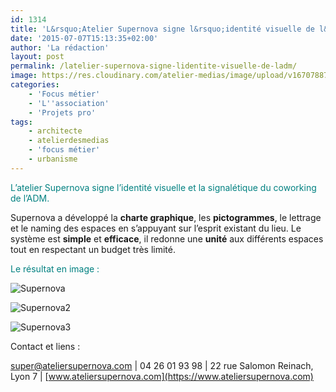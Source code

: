 ```yaml
---
id: 1314
title: 'L&rsquo;Atelier Supernova signe l&rsquo;identité visuelle de l&rsquo;AdM'
date: '2015-07-07T15:13:35+02:00'
author: 'La rédaction'
layout: post
permalink: /latelier-supernova-signe-lidentite-visuelle-de-ladm/
image: https://res.cloudinary.com/atelier-medias/image/upload/v1670788770/blog/ehcu1joi83e1s6jxhkgz.jpg
categories:
    - 'Focus métier'
    - 'L''association'
    - 'Projets pro'
tags:
    - architecte
    - atelierdesmedias
    - 'focus métier'
    - urbanisme
---
```


<span style="color: #008080;">L’atelier Supernova signe l’identité visuelle et la signalétique du coworking de l’ADM. </span>

Supernova a développé la **charte graphique**, les **pictogrammes**, le lettrage et le naming des espaces en s’appuyant sur l’esprit existant du lieu.
Le système est **simple** et **efficace**, il redonne une **unité** aux différents espaces tout en respectant un budget très limité.

<span style="color: #008080;">Le résultat en image : </span>

![Supernova](https://res.cloudinary.com/atelier-medias/image/upload/v1670788770/blog/ehcu1joi83e1s6jxhkgz.jpg)

![Supernova2](https://res.cloudinary.com/atelier-medias/image/upload/v1670791265/blog/h0a2wl13pxmqj3t75dfa.jpg)

![Supernova3](https://res.cloudinary.com/atelier-medias/image/upload/v1670791267/blog/cyrvlkrdsrc8vlahqkqa.jpg)

Contact et liens :

<super@ateliersupernova.com> | 04 26 01 93 98 | 22 rue Salomon Reinach, Lyon 7 | [www.ateliersupernova.com](https://www.ateliersupernova.com)
